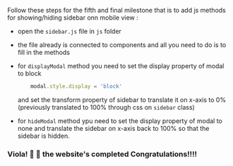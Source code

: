 Follow these steps for the fifth and final milestone that is to add js methods for showing/hiding sidebar onn mobile view :

- open the `sidebar.js` file in `js` folder
  
- the file already is connected to components and all you need to do is to fill in the methods

- for `displayModal` method you need to set the display property of modal to block 
    ```javascript
        modal.style.display = 'block'
    ```
    and set the transform property of sidebar to translate it on x-axis to 0%  (previously translated to 100% through css on `sidebar` class)

- for `hideModal` method ypu need to set the display property of modal to none and translate the sidebar on x-axis back to 100% so that the sidebar is hidden.

### Viola! 🥳 🎉   the website's completed Congratulations!!!! 